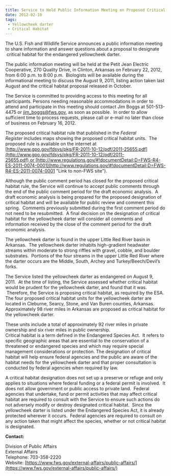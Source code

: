 ```yaml
---
title: Service to Hold Public Information Meeting on Proposed Critical Habitat for the Yellowcheek Darter
date: 2012-02-10
tags:
 - Yellowcheek darter
 - Critical Habitat
---
```


The U.S. Fish and Wildlife Service announces a public information meeting to share information and answer questions about a proposal to designate  critical habitat for the endangered yellowcheek darter.  

The public information meeting will be held at the Petit Jean Electric Cooperative, 270 Quality Drive, in Clinton, Arkansas on February 22, 2012, from 6:00 p.m. to 8:00 p.m.  Biologists will be available during the informational meeting to discuss the August 9, 2011, listing action taken last August and the critical habitat proposal released in October.

The Service is committed to providing access to this meeting for all participants. Persons needing reasonable accommodations in order to attend and participate in this meeting should contact Jim Boggs at 501-513-4475 or [jim_boggs@fws.gov](mailto:jim_boggs@fws.gov), as soon as possible.  In order to allow sufficient time to process requests, please call or e-mail no later than close of business on February 16, 2012. 

The proposed critical habitat rule that published in the _Federal Register_ includes maps showing the proposed critical habitat units.  The proposed rule is available on the internet at   
[http://www.gpo.gov/fdsys/pkg/FR-2011-10-12/pdf/2011-25655.pdf](http://www.gpo.gov/fdsys/pkg/FR-2011-10-12/pdf/2011-25655.pdf) or [http://www.regulations.gov/#!documentDetail;D=FWS-R4-ES-2011-0074-0001](http://www.regulations.gov/#!documentDetail;D=FWS-R4-ES-2011-0074-0001 "Link to non-FWS site").

Although the public comment period has closed for the proposed critical habitat rule, the Service will continue to accept public comments through the end of the public comment period for the draft economic analysis.  A draft economic analysis is being prepared for the proposed designation of critical habitat and will be available for public review and comment this spring.  Comments previously submitted during the first comment period do not need to be resubmitted.  A final decision on the designation of critical habitat for the yellowcheek darter will consider all comments and information received by the close of the comment period for the draft economic analysis.

The yellowcheek darter is found in the upper Little Red River basin in Arkansas.  The yellowcheek darter inhabits high-gradient headwater streams within moderate to strong riffles with gravel, cobble, and boulder substrates.  Portions of the four streams in the upper Little Red River where the darter occurs are the Middle, South, Archey and Turkey/Beech/Devil’s forks. 

The Service listed the yellowcheek darter as endangered on August 9, 2011.  At the time of listing, the Service assessed whether critical habitat would be prudent for the yellowcheek darter, and found that it was.  Therefore, the Service is proposing critical habitat, as required by the ESA. The four proposed critical habitat units for the yellowcheek darter are located in Cleburne, Searcy, Stone, and Van Buren counties, Arkansas.  Approximately 98 river miles in Arkansas are proposed as critical habitat for the yellowcheek darter. 

These units include a total of approximately 92 river miles in private ownership and six river miles in public ownership.  
Critical habitat is a term defined in the Endangered Species Act.  It refers to specific geographic areas that are essential to the conservation of a threatened or endangered species and which may require special management considerations or protection. The designation of critical habitat will help ensure federal agencies and the public are aware of the habitat needs for the yellowcheek darter and that proper consultation is conducted by federal agencies when required by law.

A critical habitat designation does not set up a preserve or refuge and only applies to situations where federal funding or a federal permit is involved.  It does not allow government or public access to private land.  Federal agencies that undertake, fund or permit activities that may affect critical habitat are required to consult with the Service to ensure such actions do not adversely modify or destroy designated critical habitat.  Since the yellowcheek darter is listed under the Endangered Species Act, it is already protected wherever it occurs.  Federal agencies are required to consult on any action taken that might affect the species, whether or not critical habitat is designated.

**Contact:**

Division of Public Affairs  
External Affairs  
Telephone: 703-358-2220  
Website: [https://www.fws.gov/external-affairs/public-affairs/](https://www.fws.gov/external-affairs/public-affairs/)
